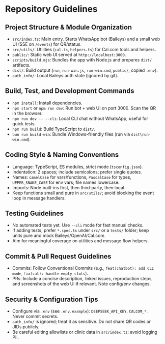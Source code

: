 # Repository Guidelines

## Project Structure & Module Organization
- `src/index.ts`: Main entry. Starts WhatsApp bot (Baileys) and a small web UI (SSE on `/events`) for QR/status.
- `src/utils/`: Utilities (`cal.ts`, `helpers.ts`) for Cal.com tools and helpers.
- `public/`: Static web UI served at `http://localhost:3000`.
- `scripts/build.mjs`: Bundles the app with Node.js and prepares `dist/` artifacts.
- `dist/`: Build output (`run`, `run-win.js`, `run-win.cmd`, `public/`, copied `.env`).
- `auth_info/`: Local Baileys auth state (ignored by git).

## Build, Test, and Development Commands
- `npm install`: Install dependencies.
- `npm start` or `npm run dev`: Run bot + web UI on port 3000. Scan the QR in the browser.
- `npm run dev -- --cli`: Local CLI chat without WhatsApp; useful for quick tests.
- `npm run build`: Build TypeScript to `dist/`.
- `bun run build-win`: Bundle Windows-friendly files (run via `dist\run-win.cmd`).

## Coding Style & Naming Conventions
- Language: TypeScript, ES modules, strict mode (`tsconfig.json`).
- Indentation: 2 spaces; include semicolons; prefer single quotes.
- Names: `camelCase` for vars/functions, `PascalCase` for types, `UPPER_SNAKE_CASE` for env vars; file names lowercase.
- Imports: Node built-ins first, then third‑party, then local.
- Keep functions small and pure in `src/utils/`; avoid blocking the event loop in message handlers.

## Testing Guidelines
- No automated tests yet. Use `--cli` mode for fast manual checks.
- If adding tests, prefer `*.spec.ts` under `src/` or a `tests/` folder; keep units pure and mock Baileys/OpenAI/Cal.com.
- Aim for meaningful coverage on utilities and message flow helpers.

## Commit & Pull Request Guidelines
- Commits: Follow Conventional Commits (e.g., `feat(chatbot): add CLI mode`, `fix(cal): handle empty slots`).
- PRs: Include a concise description, linked issues, reproduction steps, and screenshots of the web UI if relevant. Note config/env changes.

## Security & Configuration Tips
- Configure via `.env` (see `.env.example`): `DEEPSEEK_API_KEY`, `CALCOM_*`. Never commit secrets.
- `auth_info/` is ignored; treat it as sensitive. Do not share QR codes or JIDs publicly.
- Be careful editing allowlists or clinic data in `src/index.ts`; avoid logging PII.
